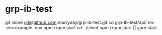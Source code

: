 # grp-ib-test
git clone git@github.com:marryday/grp-ib-test.git
cd grp-ib-test/api/
mv .env.example  .env
npm i
npm start
cd ../client
npm i
npm start  || yarn start
